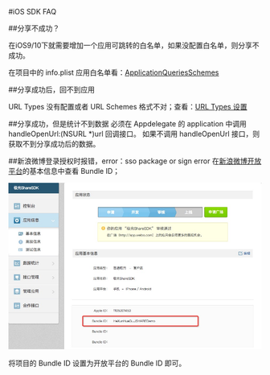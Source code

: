 #iOS SDK FAQ




##分享不成功？


在iOS9/10下就需要增加一个应用可跳转的白名单，如果没配置白名单，则分享不成功。

在项目中的 info.plist 应用白名单看：<a href="https://docs.jiguang.cn/jshare/client/iOS/ios_sdk/#xcode">ApplicationQueriesSchemes</a>


##分享成功后，回不到应用

URL Types 没有配置或者 URL Schemes 格式不对；查看：<a href="https://docs.jiguang.cn/jshare/client/iOS/ios_sdk/#xcode">URL Types 设置</a>


##分享成功，但是统计不到数据
必须在 Appdelegate 的 application 中调用 handleOpenUrl:(NSURL *)url 回调接口。 如果不调用 handleOpenUrl 接口，则获取不到分享成功后的数据。


##新浪微博登录授权时报错，error：sso package or sign error
在[新浪微博开放平台](http://open.weibo.com/)的基本信息中查看 Bundle ID；

![](../image/bundle_id.png)

将项目的 Bundle ID 设置为开放平台的 Bundle ID 即可。